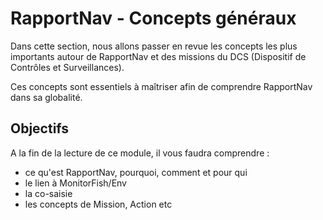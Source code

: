 # RapportNav - Concepts généraux

Dans cette section, nous allons passer en revue les concepts les plus importants autour de RapportNav et des missions du DCS (Dispositif de Contrôles et Surveillances).

Ces concepts sont essentiels à maîtriser afin de comprendre RapportNav dans sa globalité.


## Objectifs

A la fin de la lecture de ce module, il vous faudra comprendre :
- ce qu'est RapportNav, pourquoi, comment et pour qui
- le lien à MonitorFish/Env
- la co-saisie
- les concepts de Mission, Action etc

